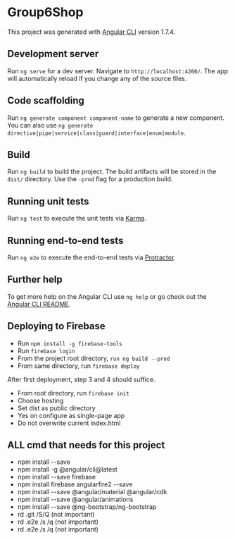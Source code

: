 # Group6Shop

This project was generated with [Angular CLI](https://github.com/angular/angular-cli) version 1.7.4.

## Development server

Run `ng serve` for a dev server. Navigate to `http://localhost:4200/`. The app will automatically reload if you change any of the source files.

## Code scaffolding

Run `ng generate component component-name` to generate a new component. You can also use `ng generate directive|pipe|service|class|guard|interface|enum|module`.

## Build

Run `ng build` to build the project. The build artifacts will be stored in the `dist/` directory. Use the `-prod` flag for a production build.

## Running unit tests

Run `ng test` to execute the unit tests via [Karma](https://karma-runner.github.io).

## Running end-to-end tests

Run `ng e2e` to execute the end-to-end tests via [Protractor](http://www.protractortest.org/).

## Further help

To get more help on the Angular CLI use `ng help` or go check out the [Angular CLI README](https://github.com/angular/angular-cli/blob/master/README.md).

## Deploying to Firebase
- Run `npm install -g firebase-tools`
- Run `firebase login`
- From the project root directory, `run ng build --prod`
- From same directory, run `firebase deploy`

After first deployment, step 3 and 4 should suffice.

- From root directory, run `firebase init`
- Choose hosting
- Set dist as public directory
- Yes on configure as single-page app
- Do not overwrite current index.html

## ALL cmd that needs for this project 
- npm install --save
- npm install -g @angular/cli@latest
- npm install --save firebase
- npm install firebase angularfire2 --save
- npm install --save @angular/material @angular/cdk
- npm install --save @angular/animations
- npm install --save @ng-bootstrap/ng-bootstrap
- rd .git /S/Q (not important)
- rd .e2e /s /q (not important)
- rd .e2e /s /q (not important)